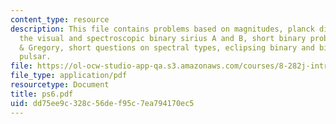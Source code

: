 ```yaml
---
content_type: resource
description: This file contains problems based on magnitudes, planck distribution,
  the visual and spectroscopic binary sirius A and B, short binary problems from Zeilik
  & Gregory, short questions on spectral types, eclipsing binary and binary radio
  pulsar.
file: https://ol-ocw-studio-app-qa.s3.amazonaws.com/courses/8-282j-introduction-to-astronomy-spring-2006/dd75ee9c328c56def95c7ea794170ec5_ps6.pdf
file_type: application/pdf
resourcetype: Document
title: ps6.pdf
uid: dd75ee9c-328c-56de-f95c-7ea794170ec5
---
```

